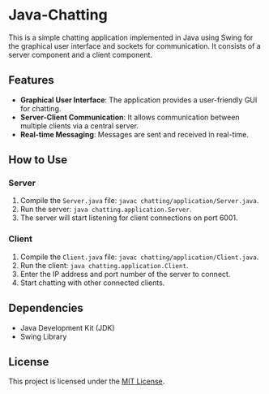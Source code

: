 # Java-Chatting
This is a simple chatting application implemented in Java using Swing for the graphical user interface and sockets for communication. It consists of a server component and a client component.

## Features

- **Graphical User Interface**: The application provides a user-friendly GUI for chatting.
- **Server-Client Communication**: It allows communication between multiple clients via a central server.
- **Real-time Messaging**: Messages are sent and received in real-time.

## How to Use

### Server

1. Compile the `Server.java` file: `javac chatting/application/Server.java`.
2. Run the server: `java chatting.application.Server`.
3. The server will start listening for client connections on port 6001.

### Client

1. Compile the `Client.java` file: `javac chatting/application/Client.java`.
2. Run the client: `java chatting.application.Client`.
3. Enter the IP address and port number of the server to connect.
4. Start chatting with other connected clients.

## Dependencies

- Java Development Kit (JDK)
- Swing Library


## License

This project is licensed under the [MIT License](LICENSE).
